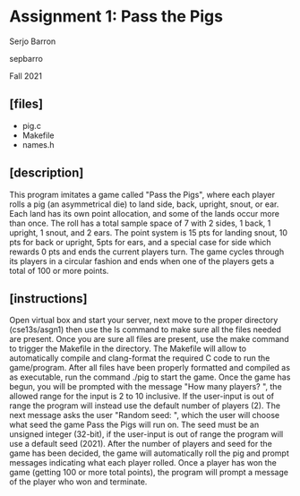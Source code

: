 # Assignment 1: Pass the Pigs
Serjo Barron

sepbarro

Fall 2021

## [files]
- pig.c
- Makefile
- names.h

## [description]
This program imitates a game called "Pass the Pigs", where each player rolls a pig (an asymmetrical die) to land side, back, upright, snout, or ear. Each land has its own point allocation, and some of the lands occur more than once.
The roll has a total sample space of 7 with 2 sides, 1 back, 1 upright, 1 snout, and 2 ears. The point system is 15 pts for landing snout, 10 pts for back or upright, 5pts for ears, and a special case for side which rewards 0 pts
and ends the current players turn. The game cycles through its players in a circular fashion and ends when one of the players gets a total of 100 or more points.

## [instructions]
Open virtual box and start your server, next move to the proper directory (cse13s/asgn1) then use the ls command to make sure all the files needed are present. Once you are sure all files are present, use the make command to trigger
the Makefile in the directory. The Makefile will allow to automatically compile and clang-format the required C code to run the game/program. After all files have been properly formatted and compiled as as executable, run the command
./pig to start the game.
Once the game has begun, you will be prompted with the message "How many players? ", the allowed range for the input is 2 to 10 inclusive. If the user-input is out of range the program will instead use the default number of players
(2). The next message asks the user "Random seed: ", which the user will choose what seed the game Pass the Pigs will run on. The seed must be an unsigned integer (32-bit), if the user-input is out of range the program will use
a default seed (2021).
After the number of players and seed for the game has been decided, the game will automatically roll the pig and prompt messages indicating what each player rolled. Once a player has won the game (getting 100 or more total points), 
the program will prompt a message of the player who won and terminate.



